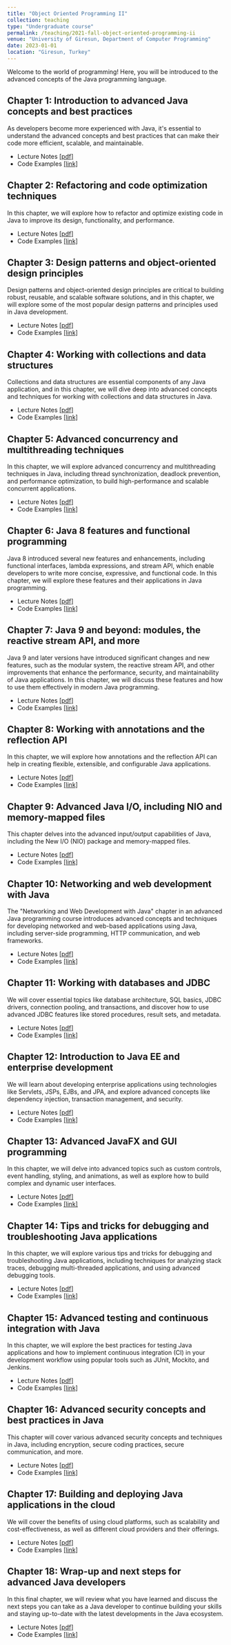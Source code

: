 ```yaml
---
title: "Object Oriented Programming II"
collection: teaching
type: "Undergraduate course"
permalink: /teaching/2021-fall-object-oriented-programming-ii
venue: "University of Giresun, Department of Computer Programming"
date: 2023-01-01
location: "Giresun, Turkey"
---
```


Welcome to the world of programming! Here, you will be introduced to the advanced concepts of the Java programming language. 

Chapter 1: Introduction to advanced Java concepts and best practices 
-----

As developers become more experienced with Java, it's essential to understand the advanced concepts and best practices that can make their code more efficient, scalable, and maintainable.

* Lecture Notes <a href="http://sercankulcu.github.io/files/java_advanced/Chapter_01_Introduction_To_Advanced_Java_Concepts_And_Best_Practices.pdf">[pdf]</a>
* Code Examples <a href="https://github.com/sercankulcu/object-oriented-programming-java-ii/tree/main/Lecture01">[link]</a>

Chapter 2: Refactoring and code optimization techniques 
-----

In this chapter, we will explore how to refactor and optimize existing code in Java to improve its design, functionality, and performance.

* Lecture Notes <a href="http://sercankulcu.github.io/files/java_advanced/Chapter_02_Refactoring_And_Code_Optimization_Techniques.pdf">[pdf]</a>
* Code Examples <a href="https://github.com/sercankulcu/object-oriented-programming-java-ii/tree/main/Lecture02">[link]</a>

Chapter 3: Design patterns and object-oriented design principles 
-----

Design patterns and object-oriented design principles are critical to building robust, reusable, and scalable software solutions, and in this chapter, we will explore some of the most popular design patterns and principles used in Java development.

* Lecture Notes <a href="http://sercankulcu.github.io/files/java_advanced/Chapter_03_Design_Patterns_And_Object_Oriented_Design_Principles.pdf">[pdf]</a>
* Code Examples <a href="https://github.com/sercankulcu/object-oriented-programming-java-ii/tree/main/Lecture03">[link]</a>

Chapter 4: Working with collections and data structures 
-----

Collections and data structures are essential components of any Java application, and in this chapter, we will dive deep into advanced concepts and techniques for working with collections and data structures in Java.

* Lecture Notes <a href="http://sercankulcu.github.io/files/java_advanced/Chapter_04_Working_With_Collections_And_Data_Structures.pdf">[pdf]</a>
* Code Examples <a href="https://github.com/sercankulcu/object-oriented-programming-java-ii/tree/main/Lecture04">[link]</a>

Chapter 5: Advanced concurrency and multithreading techniques 
-----

In this chapter, we will explore advanced concurrency and multithreading techniques in Java, including thread synchronization, deadlock prevention, and performance optimization, to build high-performance and scalable concurrent applications.

* Lecture Notes <a href="http://sercankulcu.github.io/files/java_advanced/Chapter_05_Advanced_Concurrency_And_Multithreading_Techniques.pdf">[pdf]</a>
* Code Examples <a href="https://github.com/sercankulcu/object-oriented-programming-java-ii/tree/main/Lecture05">[link]</a>

Chapter 6: Java 8 features and functional programming 
-----

Java 8 introduced several new features and enhancements, including functional interfaces, lambda expressions, and stream API, which enable developers to write more concise, expressive, and functional code. In this chapter, we will explore these features and their applications in Java programming.

* Lecture Notes <a href="http://sercankulcu.github.io/files/java_advanced/Chapter_06_Java_8_Features_And_Functional_Programming.pdf">[pdf]</a>
* Code Examples <a href="https://github.com/sercankulcu/object-oriented-programming-java-ii/tree/main/Lecture06">[link]</a>

Chapter 7: Java 9 and beyond: modules, the reactive stream API, and more 
-----

Java 9 and later versions have introduced significant changes and new features, such as the modular system, the reactive stream API, and other improvements that enhance the performance, security, and maintainability of Java applications. In this chapter, we will discuss these features and how to use them effectively in modern Java programming.

* Lecture Notes <a href="http://sercankulcu.github.io/files/java_advanced/Chapter_07_Java_9_And_Beyond_Modules_The_Reactive_Stream_API.pdf">[pdf]</a>
* Code Examples <a href="https://github.com/sercankulcu/object-oriented-programming-java-ii/tree/main/Lecture07">[link]</a>

Chapter 8: Working with annotations and the reflection API 
-----

In this chapter, we will explore how annotations and the reflection API can help in creating flexible, extensible, and configurable Java applications. 

* Lecture Notes <a href="http://sercankulcu.github.io/files/java_advanced/Chapter_08_Working_With_Annotations_And_The_Reflection_API.pdf">[pdf]</a>
* Code Examples <a href="https://github.com/sercankulcu/object-oriented-programming-java-ii/tree/main/Lecture08">[link]</a>

Chapter 9: Advanced Java I/O, including NIO and memory-mapped files 
-----

This chapter delves into the advanced input/output capabilities of Java, including the New I/O (NIO) package and memory-mapped files.

* Lecture Notes <a href="http://sercankulcu.github.io/files/java_advanced/Chapter_09_Advanced_Java_IO_Including_NIO_And_Memory_Mapped_Files.pdf">[pdf]</a>
* Code Examples <a href="https://github.com/sercankulcu/object-oriented-programming-java-ii/tree/main/Lecture09">[link]</a>

Chapter 10: Networking and web development with Java 
-----

The "Networking and Web Development with Java" chapter in an advanced Java programming course introduces advanced concepts and techniques for developing networked and web-based applications using Java, including server-side programming, HTTP communication, and web frameworks.

* Lecture Notes <a href="http://sercankulcu.github.io/files/java_advanced/Chapter_10_Networking_And_Web_Development_With_Java.pdf">[pdf]</a>
* Code Examples <a href="https://github.com/sercankulcu/object-oriented-programming-java-ii/tree/main/Lecture10">[link]</a>

Chapter 11: Working with databases and JDBC 
-----

We will cover essential topics like database architecture, SQL basics, JDBC drivers, connection pooling, and transactions, and discover how to use advanced JDBC features like stored procedures, result sets, and metadata.

* Lecture Notes <a href="http://sercankulcu.github.io/files/java_advanced/Chapter_11_Working_With_Databases_And_JDBC.pdf">[pdf]</a>
* Code Examples <a href="https://github.com/sercankulcu/object-oriented-programming-java-ii/tree/main/Lecture11">[link]</a>

Chapter 12: Introduction to Java EE and enterprise development 
-----

We will learn about developing enterprise applications using technologies like Servlets, JSPs, EJBs, and JPA, and explore advanced concepts like dependency injection, transaction management, and security.

* Lecture Notes <a href="http://sercankulcu.github.io/files/java_advanced/Chapter_12_Introduction_To_Java_EE_And_Enterprise_Development.pdf">[pdf]</a>
* Code Examples <a href="https://github.com/sercankulcu/object-oriented-programming-java-ii/tree/main/Lecture12">[link]</a>

Chapter 13: Advanced JavaFX and GUI programming 
-----

In this chapter, we will delve into advanced topics such as custom controls, event handling, styling, and animations, as well as explore how to build complex and dynamic user interfaces. 

* Lecture Notes <a href="http://sercankulcu.github.io/files/java_advanced/Chapter_13_Advanced_JavaFX_And_GUI_Programming.pdf">[pdf]</a>
* Code Examples <a href="https://github.com/sercankulcu/object-oriented-programming-java-ii/tree/main/Lecture13">[link]</a>

Chapter 14: Tips and tricks for debugging and troubleshooting Java applications 
-----

In this chapter, we will explore various tips and tricks for debugging and troubleshooting Java applications, including techniques for analyzing stack traces, debugging multi-threaded applications, and using advanced debugging tools.

* Lecture Notes <a href="http://sercankulcu.github.io/files/java_advanced/Chapter_14_Tips_And_Tricks_For_Debugging_And_Troubleshooting.pdf">[pdf]</a>
* Code Examples <a href="https://github.com/sercankulcu/object-oriented-programming-java-ii/tree/main/Lecture14">[link]</a>

Chapter 15: Advanced testing and continuous integration with Java 
-----

In this chapter, we will explore the best practices for testing Java applications and how to implement continuous integration (CI) in your development workflow using popular tools such as JUnit, Mockito, and Jenkins.

* Lecture Notes <a href="http://sercankulcu.github.io/files/java_advanced/Chapter_15_Advanced_Testing_And_Continuous_Integration.pdf">[pdf]</a>
* Code Examples <a href="https://github.com/sercankulcu/object-oriented-programming-java-ii/tree/main/Lecture15">[link]</a>

Chapter 16: Advanced security concepts and best practices in Java 
-----

This chapter will cover various advanced security concepts and techniques in Java, including encryption, secure coding practices, secure communication, and more.

* Lecture Notes <a href="http://sercankulcu.github.io/files/java_advanced/Chapter_16_Advanced_Security_Concepts_And_Best_Practices.pdf">[pdf]</a>
* Code Examples <a href="https://github.com/sercankulcu/object-oriented-programming-java-ii/tree/main/Lecture16">[link]</a>

Chapter 17: Building and deploying Java applications in the cloud 
-----

We will cover the benefits of using cloud platforms, such as scalability and cost-effectiveness, as well as different cloud providers and their offerings.

* Lecture Notes <a href="http://sercankulcu.github.io/files/java_advanced/Chapter_17_Building_And_Deploying_Java_Applications_In_The_Cloud.pdf">[pdf]</a>
* Code Examples <a href="https://github.com/sercankulcu/object-oriented-programming-java-ii/tree/main/Lecture17">[link]</a>

Chapter 18: Wrap-up and next steps for advanced Java developers
-----

In this final chapter, we will review what you have learned and discuss the next steps you can take as a Java developer to continue building your skills and staying up-to-date with the latest developments in the Java ecosystem.

* Lecture Notes <a href="http://sercankulcu.github.io/files/java_advanced/Chapter_18_Wrap_Up_And_Next_Steps.pdf">[pdf]</a>
* Code Examples <a href="https://github.com/sercankulcu/object-oriented-programming-java-ii/tree/main/Lecture18">[link]</a>
